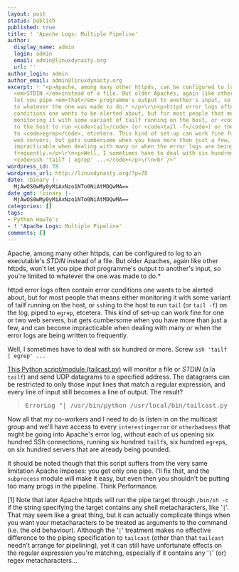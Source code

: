 ```yaml
---
layout: post
status: publish
published: true
title: ! 'Apache Logs: Multiple Pipeline'
author:
  display_name: admin
  login: admin
  email: admin@linuxdynasty.org
  url: ''
author_login: admin
author_email: admin@linuxdynasty.org
excerpt: ! "<p>Apache, among many other httpds, can be configured to log to an executable's
  <em>STDIN </em>instead of a file. But older Apaches, again like other httpds, won't
  let you pipe <em>that</em> programme's output to another's input, so you're limited
  to whatever the one was made to do.* </p>\r\n<p>httpd error logs often contain error
  conditions one wants to be alerted about, but for most people that means either
  monitoring it with some variant of tailf running on the host, or <code>ssh</code>ing
  to the host to run <code>tail</code> (or <code>tail -f</code>) on the log, piped
  to <code>egrep</code>, etcetera. This kind of set-up can work fine for one or two
  web servers, but gets cumbersome when you have more than just a few, and can become
  impracticable when dealing with many or when the error logs are being written to
  frequently.</p>\r\n<p>Well, I sometimes have to deal with six hundred or more. Screw
  <code>ssh 'tailf | egrep' ...</code></p>\r\n<br />"
wordpress_id: 78
wordpress_url: http://linuxdynasty.org/?p=78
date: !binary |-
  MjAwOS0wMy0yMiAxNzo1NTo0NiAtMDQwMA==
date_gmt: !binary |-
  MjAwOS0wMy0yMiAxNzo1NTo0NiAtMDQwMA==
categories: []
tags:
- Python HowTo's
- ! 'Apache Logs: Multiple Pipeline'
comments: []
---
```

<p>Apache, among many other httpds, can be configured to log to an executable's <em>STDIN </em>instead of a file. But older Apaches, again like other httpds, won't let you pipe <em>that</em> programme's output to another's input, so you're limited to whatever the one was made to do.* </p>
<p>httpd error logs often contain error conditions one wants to be alerted about, but for most people that means either monitoring it with some variant of tailf running on the host, or <code>ssh</code>ing to the host to run <code>tail</code> (or <code>tail -f</code>) on the log, piped to <code>egrep</code>, etcetera. This kind of set-up can work fine for one or two web servers, but gets cumbersome when you have more than just a few, and can become impracticable when dealing with many or when the error logs are being written to frequently.</p>
<p>Well, I sometimes have to deal with six hundred or more. Screw <code>ssh 'tailf | egrep' ...</code></p>
<p><a id="more"></a><a id="more-78"></a></p>
<p><a href="http://www.linuxdynasty.org/View-details/Python-Scripts/30-tailcast-=-tailf-+-datagrams.html">This Python script/module (tailcast.py)</a> will monitor a file or <em>STDIN</em> (a la <code>tailf</code>) and send UDP datagrams to a specified address. The datagrams can be restricted to only those input lines that match a regular expression, and every line of input still becomes a line of output. The result?</p>
<blockquote>
<pre>ErrorLog &quot;| /usr/bin/python /usr/local/bin/tailcast.py -a 224.168.2.9 -p 5664 -r interestingerror|otherbadness | cronolog ...&quot;</pre>
</blockquote>
<p>Now all that my co-workers and I need to do is listen in on the multicast group and we'll have access to every <code>interestingerror</code> or <code>otherbadness</code> that might be going into Apache's error log, without each of us opening six hundred SSh connections, running six hundred <code>tailf</code>s, six hundred <code>egrep</code>s, on six hundred servers that are already being pounded.</p>
<p>It should be noted though that this script suffers from the very same limitation Apache imposes: you get only one pipe. I'll fix that, and the <code>subprocess</code> module will make it easy, but even then you shouldn't be putting too many progs in the pipeline. Think Performance.</p>
<p>[1] Note that later Apache httpds will run the pipe target through <code>/bin/sh -c</code> if the string specifying the target contains any shell metacharacters, like '<code>|</code>'. That may seem like a great thing, but it can actually complicate things when you want your metacharacters to be treated as arguments to the command (i.e. the old behaviour). Although the '<code>|</code>' treatment makes no effective difference to the piping specification to <code>tailcast</code> (other than that <code>tailcast</code> needn't arrange for pipelining), yet it can still have unfortunate effects on the regular expression you're matching, especially if it contains any '<code>|</code>' (or) regex metacharacters...</p>
